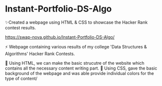 # Instant-Portfolio-DS-Algo
✨Created a webpage using HTML &amp; CSS to showcase the Hacker Rank contest results.

https://swap-nova.github.io/Instant-Portfolio-DS-Algo/

⚡ Webpage containing various results of my college 'Data Structures & Algorithms' Hacker Rank Contests.

🌠 Using HTML, we can make the basic strucutre of the website which contains all the necessary content writing part.
🌠 Using CSS, gave the basic background of the webpage and was able provide individual colors for the type of content/
